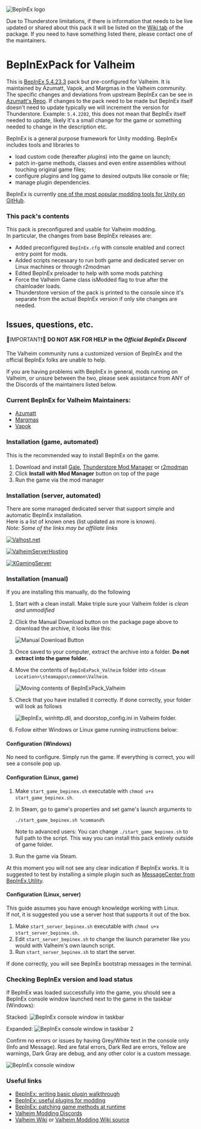![BepInEx logo](https://avatars2.githubusercontent.com/u/39589027?s=256)

Due to Thunderstore limitations, if there is information that needs to be live updated or shared about this pack it will be listed on the [Wiki tab](https://thunderstore.io/c/valheim/p/denikson/BepInExPack_Valheim/wiki/) of the package. If you need to have something listed there, please contact one of the maintainers.

# BepInExPack for Valheim

This is [BepInEx 5.4.23.3](https://github.com/BepInEx/BepInEx/releases/tag/v5.4.23.3) pack but pre-configured for Valheim. It is maintained by Azumatt, Vapok, and Margmas in the Valheim community. The specific changes and deviations from upstream BepInEx can be see in [Azumatt's Repo](https://github.com/AzumattDev/BepInEx). If changes to the pack need to be made but BepInEx itself doesn't need to update typically we will increment the version for Thunderstore. Example: `5.4.2202`, this does not mean that BepInEx itself needed to update, likely it's a small change for the game or something needed to change in the description etc.

BepInEx is a general purpose framework for Unity modding.
BepInEx includes tools and libraries to

* load custom code (hereafter *plugins*) into the game on launch;
* patch in-game methods, classes and even entire assemblies without touching original game files;
* configure plugins and log game to desired outputs like console or file;
* manage plugin dependencies.

BepInEx is currently [one of the most popular modding tools for Unity on GitHub](https://github.com/topics/modding?o=desc&s=stars).

### This pack's contents

This pack is preconfigured and usable for Valheim modding.  
In particular, the changes from base BepInEx releases are:

* Added preconfigured `BepInEx.cfg` with console enabled and correct entry point for mods.
* Added scripts necessary to run both game and dedicated server on Linux machines or through r2modman
* Edited BepInEx preloader to help with some mods patching
* Force the Valheim Game class isModded flag to true after the chainloader loads.
* Thunderstore version of the pack is printed to the console since it's separate from the actual BepInEx version if only site changes are needed.

## Issues, questions, etc.
🔴IMPORTANT❗🔴
**DO NOT ASK FOR HELP in the _Official BepInEx Discord_**

The Valheim community runs a customized version of BepInEx and the official BepInEx folks are unable to help.

If you are having problems with BepInEx in general, mods running on Valheim, or unsure between the two, please seek assistance from ANY of the Discords of the maintainers listed below.

### Current BepInEx for Valheim Maintainers:
* [Azumatt](https://discord.gg/pdHgy6Bsng)
* [Margmas](https://discord.gg/DdUt6g7gyA)
* [Vapok](https://discord.gg/zUa3efgPxm)

### Installation (game, automated)

This is the recommended way to install BepInEx on the game.

1. Download and install [Gale](https://thunderstore.io/c/valheim/p/Kesomannen/GaleModManager/), [Thunderstore Mod Manager](https://www.overwolf.com/app/Thunderstore-Thunderstore_Mod_Manager) or [r2modman](https://valheim.thunderstore.io/package/ebkr/r2modman/)
2. Click **Install with Mod Manager** button on top of the page
3. Run the game via the mod manager

### Installation (server, automated)

There are some managed dedicated server that support simple and automatic BepInEx installation.  
Here is a list of known ones (list updated as more is known).  
*Note: Some of the links may be affiliate links*

[![Valhost.net](https://valtools.org/resources/images/ValHost_BepInExPack.png)](https://valhost.net/?ref=30893)

[![ValheimServerHosting](https://i.imgur.com/w21YSPf.jpg)](https://valheimserverhosting.com/?via=bepinex)

[![XGamingServer](https://i.imgur.com/sRUEoy0.png)](https://link.xgamingserver.com/BepInEx)


### Installation (manual)

If you are installing this manually, do the following

1. Start with a clean install. Make triple sure your Valheim folder is *clean and unmodified*
2. Click the Manual Download button on the package page above to download the archive, it looks like this: 

    ![Manual Download Button](https://valtools.org/resources/images/manualdownloadbutton.png)
3. Once saved to your computer, extract the archive into a folder. **Do not extract into the game folder.**
4. Move the contents of `BepInExPack_Valheim` folder into `<Steam Location>\steamapps\common\Valheim`.

    ![Moving contents of BepInExPack_Valheim](https://valtools.org/resources/images/DragNDrop_ManualInstall.png)
5. Check that you have installed it correctly. 
    If done correctly, your folder will look as follows

    ![BepInEx, winhttp.dll, and doorstop_config.ini in Valheim folder.](https://valtools.org/resources/images/Highlighted.png)
5. Follow either Windows or Linux game running instructions below:

#### Configuration (Windows)

No need to configure. Simply run the game. If everything is correct, you will see a console pop up.

#### Configuration (Linux, game)

1. Make `start_game_bepinex.sh` executable with `chmod u+x start_game_bepinex.sh`.
2. In Steam, go to game's properties and set game's launch arguments to
    
	```
	./start_game_bepinex.sh %command%
	```
	
	Note to advanced users: You can change `./start_game_bepinex.sh` to full path to the script. This way you can install this pack entirely outside of game folder.
3. Run the game via Steam.

At this moment you will not see any clear indication if BepInEx works.
It is suggested to test by installing a simple plugin such as [MessageCenter from BepInEx.Utility](https://github.com/BepInEx/BepInEx.Utility).

#### Configuration (Linux, server)

This guide assumes you have enough knowledge working with Linux.  
If not, it is suggested you use a server host that supports it out of the box.

1. Make `start_server_bepinex.sh` executable with `chmod u+x start_server_bepinex.sh`.
2. Edit `start_server_bepinex.sh` to change the launch parameter like you would with Valheim's own launch script.
3. Run `start_server_bepinex.sh` to start the server.

If done correctly, you will see BepInEx bootstrap messages in the terminal.


### Checking BepInEx version and load status

If BepInEx was loaded successfully into the game, you should see a BepInEx console window launched next to the game in the taskbar (Windows):

Stacked:
![BepInEx console window in taskbar](https://valtools.org/resources/images/ConsoleWindowTaskbar.png)

Expanded:
![BepInEx console window in taskbar 2](https://valtools.org/resources/images/ConsoleWindowTaskbar2.png)

Confirm no errors or issues by having Grey/White text in the console only (Info and Message). Red are fatal errors, Dark Red are errors, Yellow are warnings, Dark Gray are debug, and any other color is a custom message.

![BepInEx console window](https://valtools.org/resources/images/ConsoleWindow.png)

### Useful links

* [BepInEx: writing basic plugin walkthrough](https://docs.bepinex.dev/articles/dev_guide/plugin_tutorial/index.html)
* [BepInEx: useful plugins for modding](https://docs.bepinex.dev/articles/dev_guide/dev_tools.html)
* [BepInEx: patching game methods at runtime](https://docs.bepinex.dev/articles/dev_guide/runtime_patching.html)
* [Valheim Modding Discords](https://valtools.org/wiki.php?page=Modding-Discords)
* [Valheim Wiki](https://valtools.org/wiki.php) or [Valheim Modding Wiki source](https://github.com/Valheim-Modding/Wiki/wiki/Modding-Discords)
